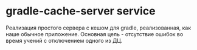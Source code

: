 # gradle-cache-server service

Реализация простого сервера с кешом для gradle, реализованная, как наше обычное приложение. Основная цель - отсутствие ошибок во время учений с отключением одного из ДЦ.
